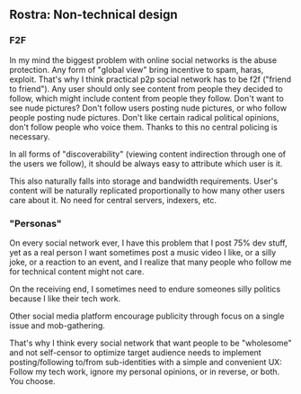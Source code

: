 ## Rostra: Non-technical design

### F2F

In my mind the biggest problem with online social networks is the abuse protection.
Any form of "global view" bring incentive to spam, haras, exploit. That's why
I think practical p2p social network has to be f2f ("friend to friend").
Any user should only see content
from people they decided to follow, which might include content from people they follow.
Don't want to see nude pictures? Don't follow users posting nude pictures, or who
follow people posting nude pictures. Don't like certain radical political opinions,
don't follow people who voice them. Thanks to this no central policing is necessary.

In all forms of "discoverability" (viewing content indirection through one of the users
we follow), it should be always easy to attribute which user is it.

This also naturally falls into storage and bandwidth requirements. User's content
will be naturally replicated proportionally to how many other users care about it.
No need for central servers, indexers, etc.


### "Personas"

On every social network ever, I have this problem that I post 75% dev stuff, yet
as a real person I want sometimes post a music video I like, or a silly joke,
or a reaction to an event, and I realize that many people who follow me for technical
content might not care.

On the receiving end, I sometimes need to endure someones silly politics
because I like their tech work.

Other social media platform encourage publicity through focus on a single issue
and mob-gathering.

That's why I think every social network that want people to be "wholesome"
and not self-censor to optimize target audience needs to implement posting/following
to/from sub-identities with a simple and convenient UX: Follow my tech work, ignore
my personal opinions, or in reverse, or both. You choose.

